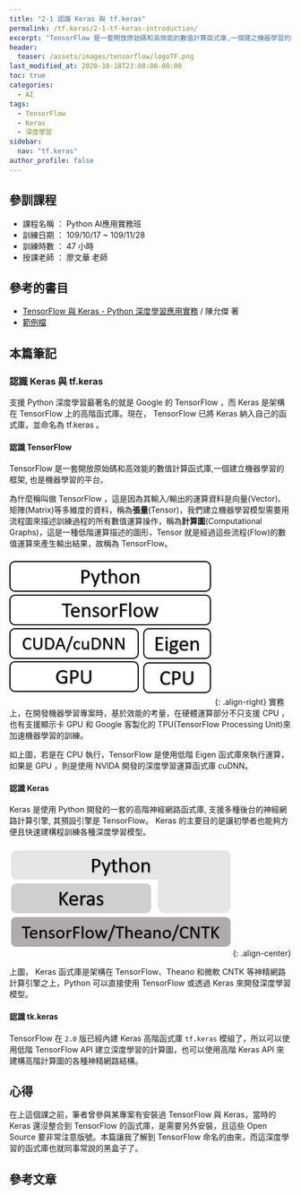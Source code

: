 ```yaml
---
title: "2-1 認識 Keras 與 tf.keras"
permalink: /tf.keras/2-1-tf-keras-introduction/
excerpt: "TensorFlow 是一套開放原始碼和高效能的數值計算函式庫,一個建之機器學習的框架, Keras 是使用 Python 開發的一套的高階神經網路函式庫, 支援多種後台的神經網路計算引擎, 其預設引擎是 TensorFlow。"
header:
  teaser: /assets/images/tensorflow/logoTF.png
last_modified_at: 2020-10-18T23:00:00-00:00
toc: true
categories:
  - AI
tags:
  - TensorFlow
  - Keras
  - 深度學習
sidebar:
  nav: "tf.keras"
author_profile: false
---
```


## 參訓課程
* 課程名稱 ： Python AI應用實務班
* 訓練日期 ： 109/10/17 ~ 109/11/28
* 訓練時數 ： 47 小時
* 授課老師 ： 廖文華 老師

## 參考的書目
* [TensorFlow 與 Keras - Python 深度學習應用實務](https://www.books.com.tw/products/0010831367) / 陳允傑 著
* [範例檔](https://www.flag.com.tw/DL.asp?F9744)

## 本篇筆記

### 認識 Keras 與 tf.keras

支援 Python 深度學習最著名的就是 Google 的 TensorFlow ，而 Keras 是架構在 TensorFlow 上的高階函式庫。現在， TensorFlow 已將 Keras 納入自己的函式庫，並命名為 tf.keras 。

#### 認識 TensorFlow

TensorFlow 是一套開放原始碼和高效能的數值計算函式庫,一個建立機器學習的框架, 也是機器學習的平台。

為什麼稱叫做 TensorFlow ，這是因為其輸入/輸出的運算資料是向量(Vector)、矩陣(Matrix)等多維度的資料，稱為**張量**(Tensor)，我們建立機器學習模型需要用流程圖來描述訓練過程的所有數值運算操作，稱為**計算圖**(Computational Graphs)，這是一種低階運算描述的圖形，Tensor 就是經過這些流程(Flow)的數值運算來產生輸出結果，故稱為 TensorFlow。 

![image-right](/assets/images/tensorflow/2-1-1-gpu-cpu.png){: .align-right}
實務上，在開發機器學習專案時，基於效能的考量，在硬體運算部分不只支援 CPU ，也有支援顯示卡 GPU 和 Google 客製化的 TPU(TensorFlow Processing Unit)來加速機器學習的訓練。

如上圖，若是在 CPU 執行，TensorFlow 是使用低階 Eigen 函式庫來執行運算，如果是 GPU ，則是使用 NVIDA 開發的深度學習運算函式庫 cuDNN。

#### 認識 Keras

Keras 是使用 Python 開發的一套的高階神經網路函式庫, 支援多種後台的神經網路計算引擎, 其預設引擎是 TensorFlow。 Keras 的主要目的是讓初學者也能夠方便且快速建構程訓練各種深度學習模型。

![image-center](/assets/images/tensorflow/2-1-2-keras.png){: .align-center}

上圖， Keras 函式庫是架構在 TensorFlow、Theano 和微軟 CNTK 等神精網路計算引擎之上，Python 可以直接使用 TensorFlow 或透過 Keras 來開發深度學習模型。

#### 認識 tk.keras

TensorFlow 在 `2.0` 版已經內建 Keras 高階函式庫 `tf.keras` 模組了，所以可以使用低階 TensorFlow API 建立深度學習的計算圖，也可以使用高階 Keras API 來建構高階計算圖的各種神精網路結構。

## 心得

在上這個課之前，筆者曾參與某專案有安裝過 TensorFlow 與 Keras，當時的 Keras 還沒整合到 TensorFlow 的函式庫，是需要另外安裝，且這些 Open Source 要非常注意版號。本篇讓我了解到 TensorFlow 命名的由來，而這深度學習的函式庫也就同事常說的黑盒子了。

## 參考文章
